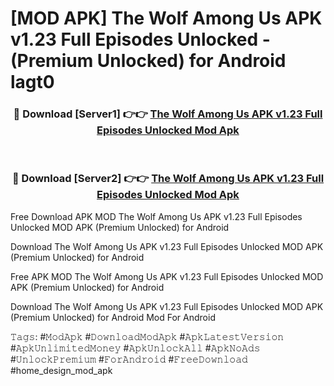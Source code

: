 # [MOD APK] The Wolf Among Us APK v1.23 Full Episodes Unlocked - (Premium Unlocked) for Android lagt0



<div align="center">
<h3>🔴 Download [Server1] 👉👉 <a href="https://momento.my/?title=The_Wolf_Among_Us_APK_v1.23_Full_Episodes_Unlocked">The Wolf Among Us APK v1.23 Full Episodes Unlocked Mod Apk</a></h3><br>

<h3>🔴 Download [Server2] 👉👉 <a href="https://momento.my/?title=The_Wolf_Among_Us_APK_v1.23_Full_Episodes_Unlocked">The Wolf Among Us APK v1.23 Full Episodes Unlocked Mod Apk</a></h3>
</div>



Free Download APK MOD The Wolf Among Us APK v1.23 Full Episodes Unlocked MOD APK (Premium Unlocked) for Android

Download The Wolf Among Us APK v1.23 Full Episodes Unlocked MOD APK (Premium Unlocked) for Android

Free APK MOD The Wolf Among Us APK v1.23 Full Episodes Unlocked MOD APK (Premium Unlocked) for Android

Download The Wolf Among Us APK v1.23 Full Episodes Unlocked MOD APK (Premium Unlocked) for Android Mod For Android

𝚃𝚊𝚐𝚜: #𝙼𝚘𝚍𝙰𝚙𝚔 #𝙳𝚘𝚠𝚗𝚕𝚘𝚊𝚍𝙼𝚘𝚍𝙰𝚙𝚔 #𝙰𝚙𝚔𝙻𝚊𝚝𝚎𝚜𝚝𝚅𝚎𝚛𝚜𝚒𝚘𝚗 #𝙰𝚙𝚔𝚄𝚗𝚕𝚒𝚖𝚒𝚝𝚎𝚍𝙼𝚘𝚗𝚎𝚢 #𝙰𝚙𝚔𝚄𝚗𝚕𝚘𝚌𝚔𝙰𝚕𝚕 #𝙰𝚙𝚔𝙽𝚘𝙰𝚍𝚜 #𝚄𝚗𝚕𝚘𝚌𝚔𝙿𝚛𝚎𝚖𝚒𝚞𝚖 #𝙵𝚘𝚛𝙰𝚗𝚍𝚛𝚘𝚒𝚍 #𝙵𝚛𝚎𝚎𝙳𝚘𝚠𝚗𝚕𝚘𝚊𝚍 #home_design_mod_apk
